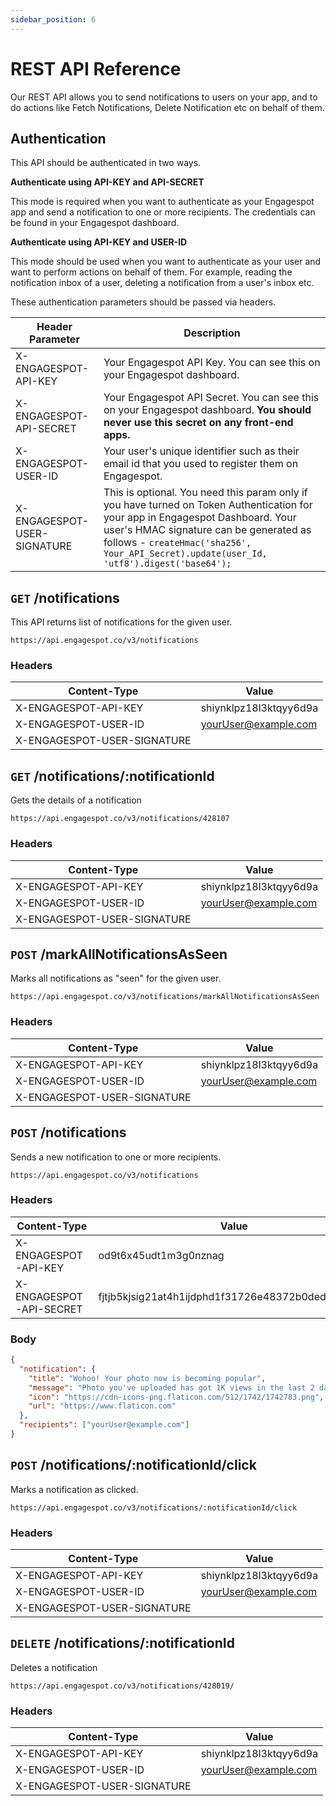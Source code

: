 ```yaml
---
sidebar_position: 6
---
```


# REST API Reference

Our REST API allows you to send notifications to users on your app, and to do actions like Fetch Notifications, Delete Notification etc on behalf of them.

## Authentication

This API should be authenticated in two ways.

**Authenticate using API-KEY and API-SECRET**

This mode is required when you want to authenticate as your Engagespot app and send a notification to one or more recipients. The credentials can be found in your Engagespot dashboard.

**Authenticate using API-KEY and USER-ID**

This mode should be used when you want to authenticate as your user and want to perform actions on behalf of them. For example, reading the notification inbox of a user, deleting a notification from a user's inbox etc.

These authentication parameters should be passed via headers.

| **Header Parameter**        | **Description**                                                                                                                                                                                                                                                        |
| --------------------------- | ---------------------------------------------------------------------------------------------------------------------------------------------------------------------------------------------------------------------------------------------------------------------- |
| X-ENGAGESPOT-API-KEY        | Your Engagespot API Key. You can see this on your Engagespot dashboard.                                                                                                                                                                                                |
| X-ENGAGESPOT-API-SECRET     | Your Engagespot API Secret. You can see this on your Engagespot dashboard. **You should never use this secret on any front-end apps.**                                                                                                                                 |
| X-ENGAGESPOT-USER-ID        | Your user's unique identifier such as their email id that you used to register them on Engagespot.                                                                                                                                                                     |
| X-ENGAGESPOT-USER-SIGNATURE | This is optional. You need this param only if you have turned on Token Authentication for your app in Engagespot Dashboard. Your user's HMAC signature can be generated as follows - `createHmac('sha256', Your_API_Secret).update(user_Id, 'utf8').digest('base64');` |

## `GET` /notifications

This API returns list of notifications for the given user.

```
https://api.engagespot.co/v3/notifications
```

### Headers

| Content-Type                | Value                  |
| --------------------------- | ---------------------- |
| X-ENGAGESPOT-API-KEY        | shiynklpz18l3ktqyy6d9a |
| X-ENGAGESPOT-USER-ID        | yourUser@example.com   |
| X-ENGAGESPOT-USER-SIGNATURE |                        |

## `GET` /notifications/:notificationId

Gets the details of a notification

```
https://api.engagespot.co/v3/notifications/428107
```

### Headers

| Content-Type                | Value                  |
| --------------------------- | ---------------------- |
| X-ENGAGESPOT-API-KEY        | shiynklpz18l3ktqyy6d9a |
| X-ENGAGESPOT-USER-ID        | yourUser@example.com   |
| X-ENGAGESPOT-USER-SIGNATURE |                        |

## `POST` /markAllNotificationsAsSeen

Marks all notifications as "seen" for the given user.

```
https://api.engagespot.co/v3/notifications/markAllNotificationsAsSeen
```

### Headers

| Content-Type                | Value                  |
| --------------------------- | ---------------------- |
| X-ENGAGESPOT-API-KEY        | shiynklpz18l3ktqyy6d9a |
| X-ENGAGESPOT-USER-ID        | yourUser@example.com   |
| X-ENGAGESPOT-USER-SIGNATURE |                        |

## `POST` /notifications

Sends a new notification to one or more recipients.

```
https://api.engagespot.co/v3/notifications
```

### Headers

| Content-Type            | Value                                             |
| ----------------------- | ------------------------------------------------- |
| X-ENGAGESPOT-API-KEY    | od9t6x45udt1m3g0nznag                             |
| X-ENGAGESPOT-API-SECRET | fjtjb5kjsig21at4h1ijdphd1f31726e48372b0deddb29db5 |

### Body

```json
{
  "notification": {
    "title": "Wohoo! Your photo now is becoming popular",
    "message": "Photo you've uploaded has got 1K views in the last 2 days!",
    "icon": "https://cdn-icons-png.flaticon.com/512/1742/1742783.png",
    "url": "https://www.flaticon.com"
  },
  "recipients": ["yourUser@example.com"]
}
```

## `POST` /notifications/:notificationId/click

Marks a notification as clicked.

```
https://api.engagespot.co/v3/notifications/:notificationId/click
```

### Headers

| Content-Type                | Value                  |
| --------------------------- | ---------------------- |
| X-ENGAGESPOT-API-KEY        | shiynklpz18l3ktqyy6d9a |
| X-ENGAGESPOT-USER-ID        | yourUser@example.com   |
| X-ENGAGESPOT-USER-SIGNATURE |                        |

## `DELETE` /notifications/:notificationId

Deletes a notification

```
https://api.engagespot.co/v3/notifications/428019/
```

### Headers

| Content-Type                | Value                  |
| --------------------------- | ---------------------- |
| X-ENGAGESPOT-API-KEY        | shiynklpz18l3ktqyy6d9a |
| X-ENGAGESPOT-USER-ID        | yourUser@example.com   |
| X-ENGAGESPOT-USER-SIGNATURE |                        |

